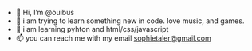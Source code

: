 - 👋 Hi, I’m @ouibus
- 👀 i am trying to learn something new in code. love music, and games.
- 🌱 i am learning pyhton and html/css/javascript 
- 📫 you can reach me with my email sophietaler@gmail.com

<!---
ouibus/ouibus is a ✨ special ✨ repository because its `README.md` (this file) appears on your GitHub profile.
You can click the Preview link to take a look at your changes.
--->
